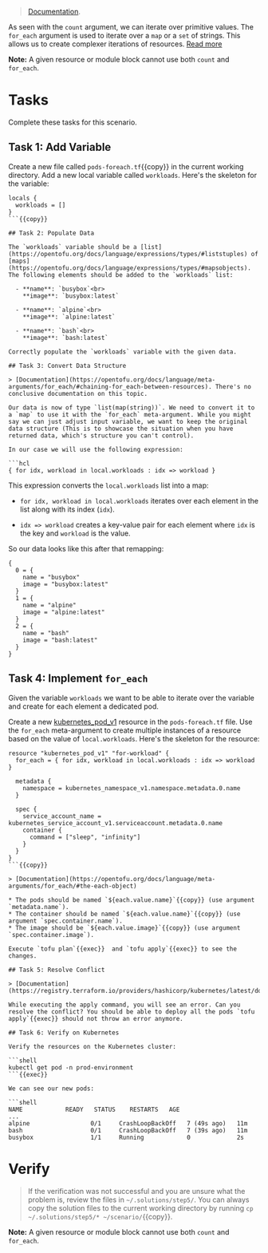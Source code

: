 > [Documentation](https://opentofu.org/docs/language/meta-arguments/for_each/).

As seen with the `count` argument, we can iterate over primitive values. The `for_each` argument is used to iterate over a `map` or a `set` of strings. This allows us to create complexer iterations of resources. [Read more](https://opentofu.org/docs/language/meta-arguments/count/#when-to-use-for_each-instead-of-count)

**Note:** A given resource or module block cannot use both `count` and `for_each`.

# Tasks

Complete these tasks for this scenario. 

## Task 1: Add Variable

Create a new file called `pods-foreach.tf`{{copy}} in the current working directory. Add a new local variable called `workloads`. Here's the skeleton for the variable:

```shell
locals {
  workloads = []
}
```{{copy}}

## Task 2: Populate Data

The `workloads` variable should be a [list](https://opentofu.org/docs/language/expressions/types/#liststuples) of [maps](https://opentofu.org/docs/language/expressions/types/#mapsobjects). The following elements should be added to the `workloads` list:

  - **name**: `busybox`<br>
    **image**: `busybox:latest`

  - **name**: `alpine`<br>
    **image**: `alpine:latest`

  - **name**: `bash`<br>
    **image**: `bash:latest`
    
Correctly populate the `workloads` variable with the given data.

## Task 3: Convert Data Structure

> [Documentation](https://opentofu.org/docs/language/meta-arguments/for_each/#chaining-for_each-between-resources). There's no conclusive documentation on this topic.

Our data is now of type `list(map(string))`. We need to convert it to a `map` to use it with the `for_each` meta-argument. While you might say we can just adjust input variable, we want to keep the original data structure (This is to showcase the situation when you have returned data, which's structure you can't control).

In our case we will use the following expression:

```hcl
{ for idx, workload in local.workloads : idx => workload }
```

This expression converts the `local.workloads` list into a map:

* `for idx, workload in local.workloads` iterates over each element in the list along with its index (`idx`).

* `idx => workload` creates a key-value pair for each element where `idx` is the key and `workload` is the value. 

So our data looks like this after that remapping:

```shell
{
  0 = {
    name = "busybox"
    image = "busybox:latest"
  }
  1 = {
    name = "alpine"
    image = "alpine:latest"
  }
  2 = {
    name = "bash"
    image = "bash:latest"
  }
}
```

## Task 4: Implement `for_each`

Given the variable `workloads` we want to be able to iterate over the variable and create for each element a dedicated pod.

Create a new [kubernetes_pod_v1](https://registry.terraform.io/providers/hashicorp/kubernetes/latest/docs/resources/pod_v1) resource in the `pods-foreach.tf` file. Use the `for_each` meta-argument to create multiple instances of a resource based on the value of `local.workloads`. Here's the skeleton for the resource:

```hcl
resource "kubernetes_pod_v1" "for-workload" {
  for_each = { for idx, workload in local.workloads : idx => workload }

  metadata {
    namespace = kubernetes_namespace_v1.namespace.metadata.0.name
  }

  spec {
    service_account_name = kubernetes_service_account_v1.serviceaccount.metadata.0.name
    container {
      command = ["sleep", "infinity"]
    }
  }
}
```{{copy}}

> [Documentation](https://opentofu.org/docs/language/meta-arguments/for_each/#the-each-object)

* The pods should be named `${each.value.name}`{{copy}} (use argument `metadata.name`). 
* The container should be named `${each.value.name}`{{copy}} (use argument `spec.container.name`).
* The image should be `${each.value.image}`{{copy}} (use argument `spec.container.image`).

Execute `tofu plan`{{exec}}  and `tofu apply`{{exec}} to see the changes.

## Task 5: Resolve Conflict

> [Documentation](https://registry.terraform.io/providers/hashicorp/kubernetes/latest/docs/resources/pod_v1#import).

While executing the apply command, you will see an error. Can you resolve the conflict? You should be able to deploy all the pods `tofu apply`{{exec}} should not throw an error anymore.

## Task 6: Verify on Kubernetes

Verify the resources on the Kubernetes cluster:

```shell
kubectl get pod -n prod-environment
```{{exec}}

We can see our new pods:

```shell
NAME            READY   STATUS    RESTARTS   AGE
...
alpine                 0/1     CrashLoopBackOff   7 (49s ago)   11m
bash                   0/1     CrashLoopBackOff   7 (39s ago)   11m
busybox                1/1     Running            0             2s
```

# Verify

> If the verification was not successful and you are unsure what the problem is, review the files in `~/.solutions/step5/`. You can always copy the solution files to the current working directory by running `cp ~/.solutions/step5/* ~/scenario/`{{copy}}.

**Note:** A given resource or module block cannot use both `count` and `for_each`.

